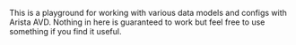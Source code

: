 This is a playground for working with various data models and configs with Arista AVD. Nothing in here is guaranteed to work but feel free to use something if you find it useful. 
